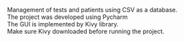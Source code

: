 Management of tests and patients using CSV as a database.<br/>
The project was developed using Pycharm<br/>
The GUI is implemented by Kivy library.<br/>
Make sure Kivy downloaded before running the project.
